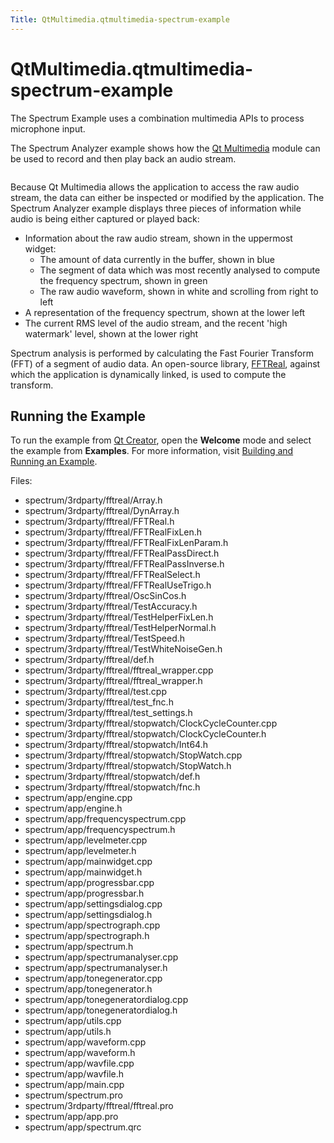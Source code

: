 ```yaml
---
Title: QtMultimedia.qtmultimedia-spectrum-example
---
```


# QtMultimedia.qtmultimedia-spectrum-example

<span class="subtitle"></span>
<!-- $$$spectrum-description -->
<p>The Spectrum Example uses a combination multimedia APIs to process microphone input.<p>The Spectrum Analyzer example shows how the <a href="QtMultimedia.qtmultimedia-index.md">Qt Multimedia</a> module can be used to record and then play back an audio stream.</p>
<p class="centerAlign"><img src="https://developer.ubuntu.com/static/devportal_uploaded/99d4a5a2-9f12-480d-b4d7-31a2e67d0c0b-../qtmultimedia-spectrum-example/images/spectrum-demo.png" alt="" /></p><p>Because Qt Multimedia allows the application to access the raw audio stream, the data can either be inspected or modified by the application. The Spectrum Analyzer example displays three pieces of information while audio is being either captured or played back:</p>
<ul>
<li>Information about the raw audio stream, shown in the uppermost widget:<ul>
<li>The amount of data currently in the buffer, shown in blue</li>
<li>The segment of data which was most recently analysed to compute the frequency spectrum, shown in green</li>
<li>The raw audio waveform, shown in white and scrolling from right to left</li>
</ul>
</li>
<li>A representation of the frequency spectrum, shown at the lower left</li>
<li>The current RMS level of the audio stream, and the recent 'high watermark' level, shown at the lower right</li>
</ul>
<p>Spectrum analysis is performed by calculating the Fast Fourier Transform (FFT) of a segment of audio data. An open-source library, <a href="http://ldesoras.free.fr/prod.html">FFTReal</a>, against which the application is dynamically linked, is used to compute the transform.</p>
<h2>Running the Example</h2>
<p>To run the example from <a href="../../../scopes/cpp/sdk-14.10/U1db.Index.md">Qt Creator</a>, open the <b>Welcome</b> mode and select the example from <b>Examples</b>. For more information, visit <a href="http://qt-project.org/doc/qtcreator/creator-build-example-application.html">Building and Running an Example</a>.</p>
<p>Files:</p>
<ul>
<li>spectrum/3rdparty/fftreal/Array.h</li>
<li>spectrum/3rdparty/fftreal/DynArray.h</li>
<li>spectrum/3rdparty/fftreal/FFTReal.h</li>
<li>spectrum/3rdparty/fftreal/FFTRealFixLen.h</li>
<li>spectrum/3rdparty/fftreal/FFTRealFixLenParam.h</li>
<li>spectrum/3rdparty/fftreal/FFTRealPassDirect.h</li>
<li>spectrum/3rdparty/fftreal/FFTRealPassInverse.h</li>
<li>spectrum/3rdparty/fftreal/FFTRealSelect.h</li>
<li>spectrum/3rdparty/fftreal/FFTRealUseTrigo.h</li>
<li>spectrum/3rdparty/fftreal/OscSinCos.h</li>
<li>spectrum/3rdparty/fftreal/TestAccuracy.h</li>
<li>spectrum/3rdparty/fftreal/TestHelperFixLen.h</li>
<li>spectrum/3rdparty/fftreal/TestHelperNormal.h</li>
<li>spectrum/3rdparty/fftreal/TestSpeed.h</li>
<li>spectrum/3rdparty/fftreal/TestWhiteNoiseGen.h</li>
<li>spectrum/3rdparty/fftreal/def.h</li>
<li>spectrum/3rdparty/fftreal/fftreal_wrapper.cpp</li>
<li>spectrum/3rdparty/fftreal/fftreal_wrapper.h</li>
<li>spectrum/3rdparty/fftreal/test.cpp</li>
<li>spectrum/3rdparty/fftreal/test_fnc.h</li>
<li>spectrum/3rdparty/fftreal/test_settings.h</li>
<li>spectrum/3rdparty/fftreal/stopwatch/ClockCycleCounter.cpp</li>
<li>spectrum/3rdparty/fftreal/stopwatch/ClockCycleCounter.h</li>
<li>spectrum/3rdparty/fftreal/stopwatch/Int64.h</li>
<li>spectrum/3rdparty/fftreal/stopwatch/StopWatch.cpp</li>
<li>spectrum/3rdparty/fftreal/stopwatch/StopWatch.h</li>
<li>spectrum/3rdparty/fftreal/stopwatch/def.h</li>
<li>spectrum/3rdparty/fftreal/stopwatch/fnc.h</li>
<li>spectrum/app/engine.cpp</li>
<li>spectrum/app/engine.h</li>
<li>spectrum/app/frequencyspectrum.cpp</li>
<li>spectrum/app/frequencyspectrum.h</li>
<li>spectrum/app/levelmeter.cpp</li>
<li>spectrum/app/levelmeter.h</li>
<li>spectrum/app/mainwidget.cpp</li>
<li>spectrum/app/mainwidget.h</li>
<li>spectrum/app/progressbar.cpp</li>
<li>spectrum/app/progressbar.h</li>
<li>spectrum/app/settingsdialog.cpp</li>
<li>spectrum/app/settingsdialog.h</li>
<li>spectrum/app/spectrograph.cpp</li>
<li>spectrum/app/spectrograph.h</li>
<li>spectrum/app/spectrum.h</li>
<li>spectrum/app/spectrumanalyser.cpp</li>
<li>spectrum/app/spectrumanalyser.h</li>
<li>spectrum/app/tonegenerator.cpp</li>
<li>spectrum/app/tonegenerator.h</li>
<li>spectrum/app/tonegeneratordialog.cpp</li>
<li>spectrum/app/tonegeneratordialog.h</li>
<li>spectrum/app/utils.cpp</li>
<li>spectrum/app/utils.h</li>
<li>spectrum/app/waveform.cpp</li>
<li>spectrum/app/waveform.h</li>
<li>spectrum/app/wavfile.cpp</li>
<li>spectrum/app/wavfile.h</li>
<li>spectrum/app/main.cpp</li>
<li>spectrum/spectrum.pro</li>
<li>spectrum/3rdparty/fftreal/fftreal.pro</li>
<li>spectrum/app/app.pro</li>
<li>spectrum/app/spectrum.qrc</li>
</ul>
<!-- @@@spectrum -->
